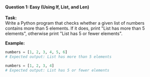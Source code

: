 #### **Question 1: Easy (Using If, List, and Len)**
**Task:**  
Write a Python program that checks whether a given list of numbers contains more than 5 elements. If it does, print "List has more than 5 elements", otherwise print "List has 5 or fewer elements".

**Example:**
```python
numbers = [1, 2, 3, 4, 5, 6]
# Expected output: List has more than 5 elements

numbers = [1, 2, 3, 4]
# Expected output: List has 5 or fewer elements
```